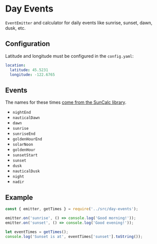 Day Events
==========

`EventEmitter` and calculator for daily events like sunrise, sunset, dawn, dusk, etc.

Configuration
-------------

Latitude and longitude must be configured in the `config.yaml`:

```yaml
location:
  latitude: 45.5231
  longitude: -122.6765
```

Events
------

The names for these times [come from the SunCalc library](https://github.com/mourner/suncalc#sunlight-times).

* `nightEnd`
* `nauticalDawn`
* `dawn`
* `sunrise`
* `sunriseEnd`
* `goldenHourEnd`
* `solarNoon`
* `goldenHour`
* `sunsetStart`
* `sunset`
* `dusk`
* `nauticalDusk`
* `night`
* `nadir`

Example
-------

```js
const { emitter, getTimes } = require('../src/day-events');

emitter.on('sunrise', () => console.log('Good morning!'));
emitter.on('sunset', () => console.log('Good evening!'));

let eventTimes = getTimes();
console.log('Sunset is at', eventTimes['sunset'].toString());
```
